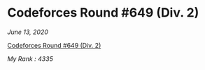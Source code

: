 <h1>Codeforces Round #649 (Div. 2)</h1>

*June 13, 2020*

[Codeforces Round #649 (Div. 2)](https://codeforces.com/contest/1364)

*My Rank : 4335*
